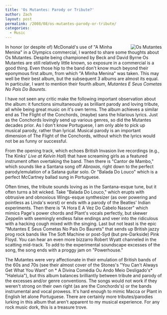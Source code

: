 ```yaml
---
title: 'Os Mutantes: Parody or Tribute?'
author: Zach
layout: post
permalink: /2008/08/os-mutantes-parody-or-tribute/
categories:
  - Music
---
```

<img src="../../../images/misc/mutantes.png" alt="Os Mutantes" align="right" />In honor (or despite of) McDonald's use of "A Minha Menina" in a Olympics commercial, I wanted to share some thoughts about Os Mutantes. Despite being championed by Beck and David Byrne Os Mutantes are still relatively little known, so exposure in a commercial is a good thing. Even those hip to the band don't know much beyond their eponymous first album, from which "A Minha Menina" was taken. This may well be their best album, but the subsequent 3 albums are almost its equal. In particular, I want to mention their fourth album, *Mutantes E Seus Cometas No País Do Baurets*.

I have not seen any critic make the following important observation about the album: it functions simultaneously as brilliant parody and loving tribute, all while being great music on it's own terms. The album achieves a similar end as The Flight of the Conchords, (maybe) sans the hilarious lyrics. Just as the Conchords lovingly send up various genres, so did the Mutantes decades prior. As I don't know Portuguese, I am only able to pick up musical parody, rather than lyrical. Musical parody is an important dimension of The Flight of the Conchords, without which the lyrics would not be as funny or successful. 

From the opening track, which echoes British Invasion live recordings (e.g., The Kinks' *Live at Kelvin Hall*) that have screaming girls as a featured instrument often overtaking the band. Then there is "Cantor de Mambo," which sounds like a Santana song off *Abraxas*, right down to the perfect parody/emulation of a Satana guitar solo. Or "Balada Do Louco" which is a perfect McCartney ballad sung in Portuguese. 

Often times, the tribute sounds loving as in the Santana-esque tune, but it often turns a bit wicked. Take "Balada Do Louco," which erupts with obtrusive and obnoxious Wings-esque synthesizer (as over powering and pointless as Linda's worst) or ends with a parody of the Beatles' Indian experiments. Then there is "A Hora E A Vez Do Cabelo Nascer" which mimics Page's power chords and Plant's vocals perfectly, but skewer Zeppelin with seemingly endless false endings and veer into the ridiculous with a hacking cough mixed with the singing. Last but not least is the epic "Mutantes E Seus Cometas No País Do Baurets" that sends up British jazzy prog rock bands like The Soft Machine or post-Syd (but pre-Darkside) Pink Floyd. You can hear an even more bizzarro Robert Wyatt channeled in the scatting mid-track. To add to the experimental soundscape excesses of the song, the song ends with a proggy jam on "Powerhouse." 

The Mutantes were very affectionate in their emulation of British bands of the 60s and 70s (see their almost cover of the Stones's "You Can't Always Get What You Want" on * A Divina Comédia Ou Ando Meio Desligado's* "Haleluia"), but this album balances brilliantly between tribute and parody of the excesses and/or genre conventions. The songs would not work if they weren't strong on their own right (as are the Conchords's) or the bands instrumental and vocal prowess. It's hard enough to mimic Macca or Plant in English let alone Portuguese. There are certainly more tributes/parodies lurking in this album that aren't apparent to my musical experience. For any rock music dork, this is a treasure trove.